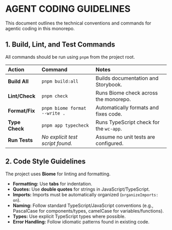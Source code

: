 # AGENT CODING GUIDELINES

This document outlines the technical conventions and commands for agentic coding in this monorepo.

## 1. Build, Lint, and Test Commands

All commands should be run using `pnpm` from the project root.

| Action | Command | Notes |
| :--- | :--- | :--- |
| **Build All** | `pnpm build:all` | Builds documentation and Storybook. |
| **Lint/Check** | `pnpm check` | Runs Biome check across the monorepo. |
| **Format/Fix** | `pnpm biome format --write .` | Automatically formats and fixes code. |
| **Type Check** | `pnpm app typecheck` | Runs TypeScript check for the `wc-app`. |
| **Run Tests** | *No explicit test script found.* | Assume no unit tests are configured. |

## 2. Code Style Guidelines

The project uses **Biome** for linting and formatting.

*   **Formatting:** Use **tabs** for indentation.
*   **Quotes:** Use **double quotes** for strings in JavaScript/TypeScript.
*   **Imports:** Imports must be automatically organized (`organizeImports: on`).
*   **Naming:** Follow standard TypeScript/JavaScript conventions (e.g., PascalCase for components/types, camelCase for variables/functions).
*   **Types:** Use explicit TypeScript types where possible.
*   **Error Handling:** Follow idiomatic patterns found in existing code.
